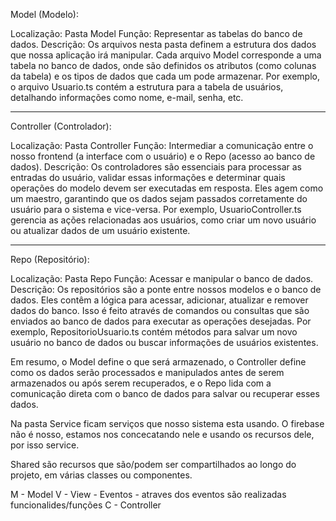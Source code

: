 Model (Modelo):

Localização: Pasta Model
Função: Representar as tabelas do banco de dados.
Descrição: Os arquivos nesta pasta definem a estrutura dos dados que nossa aplicação irá manipular. Cada arquivo Model corresponde a uma tabela no banco de dados, onde são definidos os atributos (como colunas da tabela) e os tipos de dados que cada um pode armazenar. Por exemplo, o arquivo Usuario.ts contém a estrutura para a tabela de usuários, detalhando informações como nome, e-mail, senha, etc.
__________________________________________________________________
Controller (Controlador):

Localização: Pasta Controller
Função: Intermediar a comunicação entre o nosso frontend (a interface com o usuário) e o Repo (acesso ao banco de dados).
Descrição: Os controladores são essenciais para processar as entradas do usuário, validar essas informações e determinar quais operações do modelo devem ser executadas em resposta. Eles agem como um maestro, garantindo que os dados sejam passados corretamente do usuário para o sistema e vice-versa. Por exemplo, UsuarioController.ts gerencia as ações relacionadas aos usuários, como criar um novo usuário ou atualizar dados de um usuário existente.
__________________________________________________________________
Repo (Repositório):

Localização: Pasta Repo
Função: Acessar e manipular o banco de dados.
Descrição: Os repositórios são a ponte entre nossos modelos e o banco de dados. Eles contêm a lógica para acessar, adicionar, atualizar e remover dados do banco. Isso é feito através de comandos ou consultas que são enviados ao banco de dados para executar as operações desejadas. Por exemplo, RepositorioUsuario.ts contém métodos para salvar um novo usuário no banco de dados ou buscar informações de usuários existentes.




Em resumo, o Model define o que será armazenado, o Controller define como os dados serão processados e manipulados antes de serem armazenados ou após serem recuperados, e o Repo lida com a comunicação direta com o banco de dados para salvar ou recuperar esses dados.

Na pasta Service ficam serviços que nosso sistema esta usando. O firebase não é nosso, estamos nos concecatando nele e usando os recursos dele, por isso service.

Shared são recursos que são/podem ser compartilhados ao longo do projeto, em várias classes ou componentes.


M - Model
V - View - Eventos - atraves dos eventos são realizadas funcionalides/funções
C - Controller